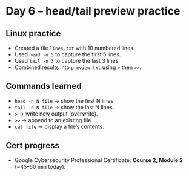 # Day 6 – head/tail preview practice

## Linux practice
- Created a file `lines.txt` with 10 numbered lines.
- Used `head -n 5` to capture the first 5 lines.
- Used `tail -n 3` to capture the last 3 lines.
- Combined results into `preview.txt` using `>` then `>>`.

## Commands learned
- `head -n N file` → show the first N lines.
- `tail -n N file` → show the last N lines.
- `>` → write new output (overwrite).
- `>>` → append to an existing file.
- `cat file` → display a file’s contents.

## Cert progress
- Google Cybersecurity Professional Certificate: **Course 2, Module 2** (≈45–60 min today).
